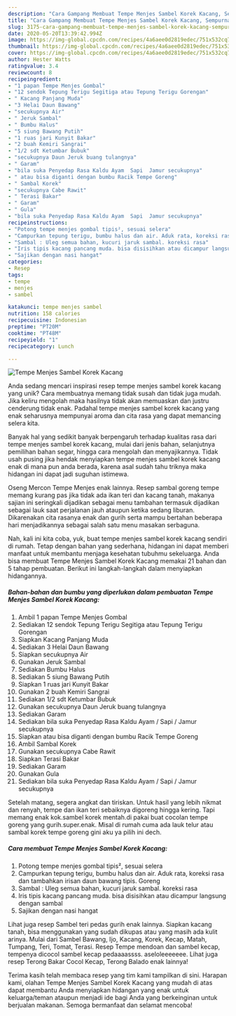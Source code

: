 ```yaml
---
description: "Cara Gampang Membuat Tempe Menjes Sambel Korek Kacang, Sempurna"
title: "Cara Gampang Membuat Tempe Menjes Sambel Korek Kacang, Sempurna"
slug: 3175-cara-gampang-membuat-tempe-menjes-sambel-korek-kacang-sempurna
date: 2020-05-20T13:39:42.994Z
image: https://img-global.cpcdn.com/recipes/4a6aee0d2819edec/751x532cq70/tempe-menjes-sambel-korek-kacang-foto-resep-utama.jpg
thumbnail: https://img-global.cpcdn.com/recipes/4a6aee0d2819edec/751x532cq70/tempe-menjes-sambel-korek-kacang-foto-resep-utama.jpg
cover: https://img-global.cpcdn.com/recipes/4a6aee0d2819edec/751x532cq70/tempe-menjes-sambel-korek-kacang-foto-resep-utama.jpg
author: Hester Watts
ratingvalue: 3.4
reviewcount: 8
recipeingredient:
- "1 papan Tempe Menjes Gombal"
- "12 sendok Tepung Terigu Segitiga atau Tepung Terigu Gorengan"
- " Kacang Panjang Muda"
- "3 Helai Daun Bawang"
- "secukupnya Air"
- " Jeruk Sambal"
- " Bumbu Halus"
- "5 siung Bawang Putih"
- "1 ruas jari Kunyit Bakar"
- "2 buah Kemiri Sangrai"
- "1/2 sdt Ketumbar Bubuk"
- "secukupnya Daun Jeruk buang tulangnya"
- " Garam"
- "bila suka Penyedap Rasa Kaldu Ayam  Sapi  Jamur secukupnya"
- " atau bisa diganti dengan bumbu Racik Tempe Goreng"
- " Sambal Korek"
- "secukupnya Cabe Rawit"
- " Terasi Bakar"
- " Garam"
- " Gula"
- "bila suka Penyedap Rasa Kaldu Ayam  Sapi  Jamur secukupnya"
recipeinstructions:
- "Potong tempe menjes gombal tipis², sesuai selera"
- "Campurkan tepung terigu, bumbu halus dan air. Aduk rata, koreksi rasa dan tambahkan irisan daun bawang tipis. Goreng"
- "Sambal : Uleg semua bahan, kucuri jaruk sambal. koreksi rasa"
- "Iris tipis kacang pancang muda. bisa disisihkan atau dicampur langsung dengan sambal"
- "Sajikan dengan nasi hangat"
categories:
- Resep
tags:
- tempe
- menjes
- sambel

katakunci: tempe menjes sambel 
nutrition: 158 calories
recipecuisine: Indonesian
preptime: "PT20M"
cooktime: "PT48M"
recipeyield: "1"
recipecategory: Lunch

---
```



![Tempe Menjes Sambel Korek Kacang](https://img-global.cpcdn.com/recipes/4a6aee0d2819edec/751x532cq70/tempe-menjes-sambel-korek-kacang-foto-resep-utama.jpg)

Anda sedang mencari inspirasi resep tempe menjes sambel korek kacang yang unik? Cara membuatnya memang tidak susah dan tidak juga mudah. Jika keliru mengolah maka hasilnya tidak akan memuaskan dan justru cenderung tidak enak. Padahal tempe menjes sambel korek kacang yang enak seharusnya mempunyai aroma dan cita rasa yang dapat memancing selera kita.

Banyak hal yang sedikit banyak berpengaruh terhadap kualitas rasa dari tempe menjes sambel korek kacang, mulai dari jenis bahan, selanjutnya pemilihan bahan segar, hingga cara mengolah dan menyajikannya. Tidak usah pusing jika hendak menyiapkan tempe menjes sambel korek kacang enak di mana pun anda berada, karena asal sudah tahu triknya maka hidangan ini dapat jadi suguhan istimewa.

Oseng Mercon Tempe Menjes enak lainnya. Resep sambal goreng tempe memang kurang pas jika tidak ada ikan teri dan kacang tanah, makanya sajian ini seringkali dijadikan sebagai menu tambahan termasuk dijadikan sebagai lauk saat perjalanan jauh ataupun ketika sedang liburan. Dikarenakan cita rasanya enak dan gurih serta mampu bertahan beberapa hari menjadikannya sebagai salah satu menu masakan serbaguna.


Nah, kali ini kita coba, yuk, buat tempe menjes sambel korek kacang sendiri di rumah. Tetap dengan bahan yang sederhana, hidangan ini dapat memberi manfaat untuk membantu menjaga kesehatan tubuhmu sekeluarga. Anda bisa membuat Tempe Menjes Sambel Korek Kacang memakai 21 bahan dan 5 tahap pembuatan. Berikut ini langkah-langkah dalam menyiapkan hidangannya.

<!--inarticleads1-->

##### Bahan-bahan dan bumbu yang diperlukan dalam pembuatan Tempe Menjes Sambel Korek Kacang:

1. Ambil 1 papan Tempe Menjes Gombal
1. Sediakan 12 sendok Tepung Terigu Segitiga atau Tepung Terigu Gorengan
1. Siapkan  Kacang Panjang Muda
1. Sediakan 3 Helai Daun Bawang
1. Siapkan secukupnya Air
1. Gunakan  Jeruk Sambal
1. Sediakan  Bumbu Halus
1. Sediakan 5 siung Bawang Putih
1. Siapkan 1 ruas jari Kunyit Bakar
1. Gunakan 2 buah Kemiri Sangrai
1. Sediakan 1/2 sdt Ketumbar Bubuk
1. Gunakan secukupnya Daun Jeruk buang tulangnya
1. Sediakan  Garam
1. Sediakan bila suka Penyedap Rasa Kaldu Ayam / Sapi / Jamur secukupnya
1. Siapkan  atau bisa diganti dengan bumbu Racik Tempe Goreng
1. Ambil  Sambal Korek
1. Gunakan secukupnya Cabe Rawit
1. Siapkan  Terasi Bakar
1. Sediakan  Garam
1. Gunakan  Gula
1. Sediakan bila suka Penyedap Rasa Kaldu Ayam / Sapi / Jamur secukupnya


Setelah matang, segera angkat dan tiriskan. Untuk hasil yang lebih nikmat dan renyah, tempe dan ikan teri sebaiknya digoreng hingga kering. Tapi memang enak kok.sambel korek mentah.di pakai buat cocolan tempe goreng yang gurih.super.enak. Misal di rumah cuma ada lauk telur atau sambal korek tempe goreng gini aku ya pilih ini dech. 

<!--inarticleads2-->

##### Cara membuat Tempe Menjes Sambel Korek Kacang:

1. Potong tempe menjes gombal tipis², sesuai selera
1. Campurkan tepung terigu, bumbu halus dan air. Aduk rata, koreksi rasa dan tambahkan irisan daun bawang tipis. Goreng
1. Sambal : Uleg semua bahan, kucuri jaruk sambal. koreksi rasa
1. Iris tipis kacang pancang muda. bisa disisihkan atau dicampur langsung dengan sambal
1. Sajikan dengan nasi hangat


Lihat juga resep Sambel teri pedas gurih enak lainnya. Siapkan kacang tanah, bisa menggunakan yang sudah dikupas atau yang masih ada kulit arinya. Mulai dari Sambel Bawang, Ijo, Kacang, Korek, Kecap, Matah, Tumpang, Teri, Tomat, Terasi. Resep Tempe mendoan dan sambel kecap, tempenya dicocol sambel kecap pedaaaassss. aseloleeeeeee. Lihat juga resep Terong Bakar Cocol Kecap, Terong Balado enak lainnya! 

Terima kasih telah membaca resep yang tim kami tampilkan di sini. Harapan kami, olahan Tempe Menjes Sambel Korek Kacang yang mudah di atas dapat membantu Anda menyiapkan hidangan yang enak untuk keluarga/teman ataupun menjadi ide bagi Anda yang berkeinginan untuk berjualan makanan. Semoga bermanfaat dan selamat mencoba!
